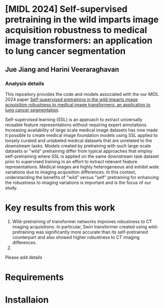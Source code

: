 # [MIDL 2024] Self-supervised pretraining in the wild imparts image acquisition robustness to medical image transformers: an application to lung cancer segmentation
## Jue Jiang and Harini Veeraraghavan

### Analysis details
This repository provides the code and models associated with the our MIDL 2024 paper [Self-supervised pretraining in the wild imparts image acquisition robustness to medical image transformers: an application to lung cancer segmentation](https://openreview.net/pdf?id=G9Te2IevNm). 

Self-supervised learning (SSL) is an approach to extract universally reusable feature representations without requiring expert annotations. Increasing availability of large scale medical image datasets has now made it possible to create medical image foundation models using SSL applied to loosely curated and unlabeled medical datasets that are unrelated to the downstream tasks. Models created by pretraining with such large-scale datasets or "wild" pretraining differ from typical approaches that employ self-pretraining where SSL is applied on the same downstream task dataset prior to supervised training in an effort to extract relevant feature representations. Medical images are highly heterogeneous and exhibit wide variations due to imaging acquisition differences. In this context, understanding the benefits of "wild" versus "self" pretraining for enhancing the robustness to imaging variations is important and is the focus of our study. 

# Key results from this work

1. Wild-pretraining of transformer networks improves robustness to CT imaging acquisitions. In particular, Swin transformer created using wild-pretraining was significantly more accurate than its self-pretrained counterpart and also showed higher robustness to CT imaging differences.
2. 

Please add details
# Requirements

# Installaion




